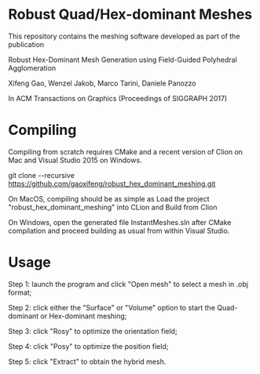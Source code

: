 # Robust Quad/Hex-dominant Meshes

This repository contains the meshing software developed as part of the publication

Robust Hex-Dominant Mesh Generation using Field-Guided Polyhedral Agglomeration

Xifeng Gao, Wenzel Jakob, Marco Tarini, Daniele Panozzo

In ACM Transactions on Graphics (Proceedings of SIGGRAPH 2017)


# Compiling

Compiling from scratch requires CMake and a recent version of Clion on Mac and Visual Studio 2015 on Windows.

git clone --recursive https://github.com/gaoxifeng/robust_hex_dominant_meshing.git

On MacOS, compiling should be as simple as Load the project "robust_hex_dominant_meshing" into CLion and Build from Clion

On Windows, open the generated file InstantMeshes.sln after CMake compilation and proceed building as usual from within Visual Studio.

# Usage

Step 1: launch the program and click "Open mesh" to select a mesh in .obj format;

Step 2: click either the "Surface" or "Volume" option to start the Quad-dominant or Hex-dominant meshing;

Step 3: click "Rosy" to optimize the orientation field;

Step 4: click "Posy" to optimize the position field;

Step 5: click "Extract" to obtain the hybrid mesh.
